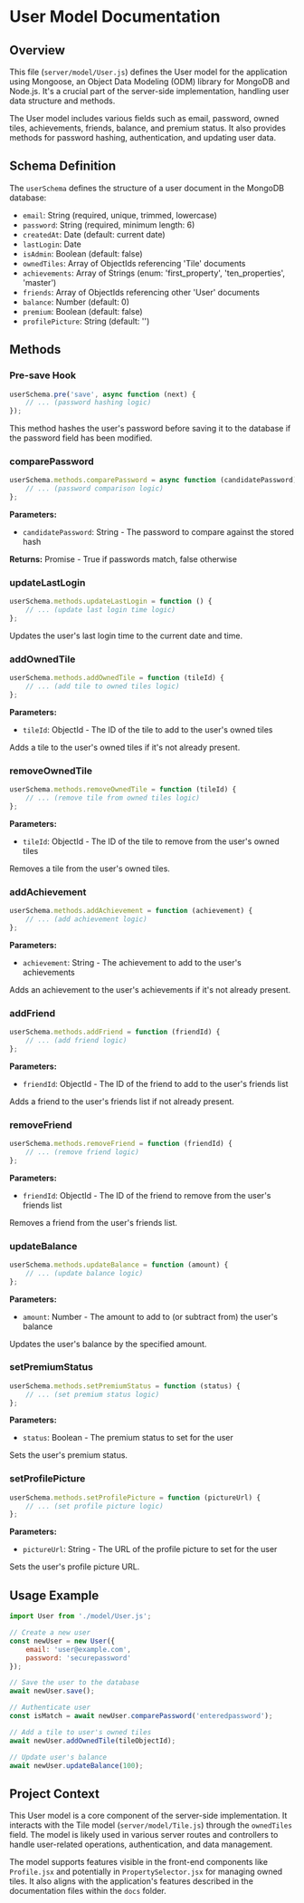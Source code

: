 # User Model Documentation

## Overview

This file (`server/model/User.js`) defines the User model for the application using Mongoose, an
Object Data Modeling (ODM) library for MongoDB and Node.js. It's a crucial part of the server-side
implementation, handling user data structure and methods.

The User model includes various fields such as email, password, owned tiles, achievements, friends,
balance, and premium status. It also provides methods for password hashing, authentication, and
updating user data.

## Schema Definition

The `userSchema` defines the structure of a user document in the MongoDB database:

-   `email`: String (required, unique, trimmed, lowercase)
-   `password`: String (required, minimum length: 6)
-   `createdAt`: Date (default: current date)
-   `lastLogin`: Date
-   `isAdmin`: Boolean (default: false)
-   `ownedTiles`: Array of ObjectIds referencing 'Tile' documents
-   `achievements`: Array of Strings (enum: 'first_property', 'ten_properties', 'master')
-   `friends`: Array of ObjectIds referencing other 'User' documents
-   `balance`: Number (default: 0)
-   `premium`: Boolean (default: false)
-   `profilePicture`: String (default: '')

## Methods

### Pre-save Hook

```javascript
userSchema.pre('save', async function (next) {
    // ... (password hashing logic)
});
```

This method hashes the user's password before saving it to the database if the password field has
been modified.

### comparePassword

```javascript
userSchema.methods.comparePassword = async function (candidatePassword) {
    // ... (password comparison logic)
};
```

**Parameters:**

-   `candidatePassword`: String - The password to compare against the stored hash

**Returns:** Promise<boolean> - True if passwords match, false otherwise

### updateLastLogin

```javascript
userSchema.methods.updateLastLogin = function () {
    // ... (update last login time logic)
};
```

Updates the user's last login time to the current date and time.

### addOwnedTile

```javascript
userSchema.methods.addOwnedTile = function (tileId) {
    // ... (add tile to owned tiles logic)
};
```

**Parameters:**

-   `tileId`: ObjectId - The ID of the tile to add to the user's owned tiles

Adds a tile to the user's owned tiles if it's not already present.

### removeOwnedTile

```javascript
userSchema.methods.removeOwnedTile = function (tileId) {
    // ... (remove tile from owned tiles logic)
};
```

**Parameters:**

-   `tileId`: ObjectId - The ID of the tile to remove from the user's owned tiles

Removes a tile from the user's owned tiles.

### addAchievement

```javascript
userSchema.methods.addAchievement = function (achievement) {
    // ... (add achievement logic)
};
```

**Parameters:**

-   `achievement`: String - The achievement to add to the user's achievements

Adds an achievement to the user's achievements if it's not already present.

### addFriend

```javascript
userSchema.methods.addFriend = function (friendId) {
    // ... (add friend logic)
};
```

**Parameters:**

-   `friendId`: ObjectId - The ID of the friend to add to the user's friends list

Adds a friend to the user's friends list if not already present.

### removeFriend

```javascript
userSchema.methods.removeFriend = function (friendId) {
    // ... (remove friend logic)
};
```

**Parameters:**

-   `friendId`: ObjectId - The ID of the friend to remove from the user's friends list

Removes a friend from the user's friends list.

### updateBalance

```javascript
userSchema.methods.updateBalance = function (amount) {
    // ... (update balance logic)
};
```

**Parameters:**

-   `amount`: Number - The amount to add to (or subtract from) the user's balance

Updates the user's balance by the specified amount.

### setPremiumStatus

```javascript
userSchema.methods.setPremiumStatus = function (status) {
    // ... (set premium status logic)
};
```

**Parameters:**

-   `status`: Boolean - The premium status to set for the user

Sets the user's premium status.

### setProfilePicture

```javascript
userSchema.methods.setProfilePicture = function (pictureUrl) {
    // ... (set profile picture logic)
};
```

**Parameters:**

-   `pictureUrl`: String - The URL of the profile picture to set for the user

Sets the user's profile picture URL.

## Usage Example

```javascript
import User from './model/User.js';

// Create a new user
const newUser = new User({
    email: 'user@example.com',
    password: 'securepassword'
});

// Save the user to the database
await newUser.save();

// Authenticate user
const isMatch = await newUser.comparePassword('enteredpassword');

// Add a tile to user's owned tiles
await newUser.addOwnedTile(tileObjectId);

// Update user's balance
await newUser.updateBalance(100);
```

## Project Context

This User model is a core component of the server-side implementation. It interacts with the Tile
model (`server/model/Tile.js`) through the `ownedTiles` field. The model is likely used in various
server routes and controllers to handle user-related operations, authentication, and data
management.

The model supports features visible in the front-end components like `Profile.jsx` and potentially
in `PropertySelector.jsx` for managing owned tiles. It also aligns with the application's features
described in the documentation files within the `docs` folder.
